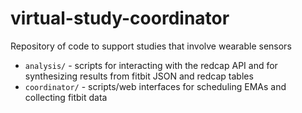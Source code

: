 # virtual-study-coordinator
Repository of code to support studies that involve wearable sensors

- `analysis/` - scripts for interacting with the redcap API and for synthesizing results from fitbit JSON and redcap tables
- `coordinator/` - scripts/web interfaces for scheduling EMAs and collecting fitbit data

